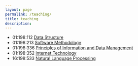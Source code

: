 ```yaml
---
layout: page
permalink: /teaching/
title: teaching
description:
---
```


* 01:198:112 [Data Structure](https://www.cs.rutgers.edu/courses/data-structures)
* 01:198:213 [Software Methodology](https://www.cs.rutgers.edu/courses/software-methodology)
* 01:198:336 [Principles of Information and Data Management](https://www.cs.rutgers.edu/courses/principles-of-information-and-data-management)
* 01:198:352 [Internet Technology](https://www.cs.rutgers.edu/courses/internet-technology)
* 16:198:533 [Natural Language Processing](https://www.cs.rutgers.edu/courses/natural-language-processing)